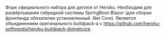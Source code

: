 Форк официального набора для деплоя от Heroku.
Необходим для развёртывания гибридной системы SpringBoot-Blazor (для сборки фронтенда обязателен установленный .Net Core).
Является объединением оригинального buildpack-а с https://github.com/heroku-softtrends/heroku-buildpack-dotnetcore.
